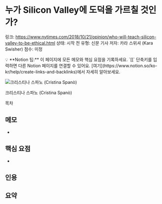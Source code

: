 # 누가 Silicon Valley에 도덕을 가르칠 것인가?

링크: https://www.nytimes.com/2018/10/21/opinion/who-will-teach-silicon-valley-to-be-ethical.html
상태: 시작 전
유형: 신문 기사
저자: 카라 스위셔 (Kara Swisher)
점수: 미정

<aside>
💡 **Notion 팁:** 이 페이지에 모든 메모와 핵심 요점을 기록하세요. `[[` 단축키를 입력하면 다른 Notion 페이지를 연결할 수 있어요. [여기](https://www.notion.so/ko-kr/help/create-links-and-backlinks)에서 자세히 알아보세요.

</aside>

![크리스티나 스파노 (Cristina Spanò)](%E1%84%82%E1%85%AE%E1%84%80%E1%85%A1%20Silicon%20Valley%E1%84%8B%E1%85%A6%20%E1%84%83%E1%85%A9%E1%84%83%E1%85%A5%E1%86%A8%E1%84%8B%E1%85%B3%E1%86%AF%20%E1%84%80%E1%85%A1%E1%84%85%E1%85%B3%E1%84%8E%E1%85%B5%E1%86%AF%20%E1%84%80%E1%85%A5%E1%86%BA%E1%84%8B%E1%85%B5%E1%86%AB%E1%84%80%E1%85%A1%2011e58827c231415798750b217e7d28af/22swisher-articleLarge.jpg)

크리스티나 스파노 (Cristina Spanò)

목차

## 메모

- 

## 핵심 요점

- 

## 인용

> 
> 

## 요약